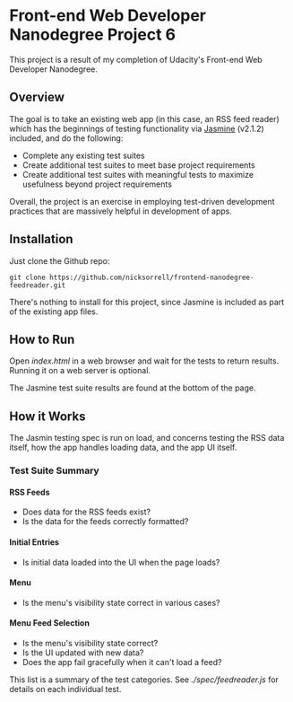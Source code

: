 # Front-end Web Developer Nanodegree Project 6
This project is a result of my completion of Udacity's Front-end Web Developer
 Nanodegree.

## Overview

The goal is to take an existing web app (in this case, an RSS feed reader) which has the beginnings of testing functionality via [Jasmine](http://jasmine.github.io/) (v2.1.2) included, and do the following:

- Complete any existing test suites
- Create additional test suites to meet base project requirements
- Create additional test suites with meaningful tests to maximize usefulness beyond project requirements

Overall, the project is an exercise in employing test-driven development practices that are massively helpful in development of apps.

## Installation
Just clone the Github repo:

`git clone https://github.com/nicksorrell/frontend-nanodegree-feedreader.git`

There's nothing to install for this project, since Jasmine is included as part of the existing app files.

## How to Run
Open _index.html_ in a web browser and wait for the tests to return results. Running it on a web server is optional.

The Jasmine test suite results are found at the bottom of the page.

## How it Works
The Jasmin testing spec is run on load, and concerns testing the RSS data itself, how the app handles loading data, and the app UI itself.

### Test Suite Summary

#### RSS Feeds
- Does data for the RSS feeds exist?
- Is the data for the feeds correctly formatted?

#### Initial Entries
- Is initial data loaded into the UI when the page loads?

#### Menu
- Is the menu's visibility state correct in various cases?

#### Menu Feed Selection
- Is the  menu's visibility state correct?
- Is the UI updated with new data?
- Does the app fail gracefully when it can't load a feed?

This list is a summary of the test categories. See _./spec/feedreader.js_ for details on each individual test.
